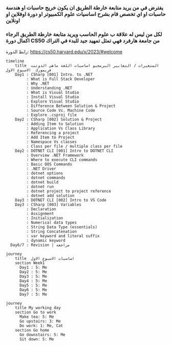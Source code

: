 ### يفترض في من يريد متابعة خارطة الطريق ان يكون خريج حاسبات او هندسة حاسبات او اي تخصص قام بشرح اساسيات علوم الكمبيوتر او دورة اوفلاين او اونلاين
### لكل من ليس له علاقة ب علوم الحاسب ويريد متابعة خارطة الطريق الرجاء اكمال دورة CS50 من جامعة هارفرد فهي تمثل تمهيد جيد للبدء في التراك

رابط الدورة: https://cs50.harvard.edu/x/2023/#welcome 
```mermaid
timeline
    title  المتغيرات / التعابير البرمجيو اساسيات اللغة ماهي الدوتنت فريمورك  الاسبوع الاول
    Day1 : CSharp [001] Intro. to .NET
         : What is Full Stack Developer
         : Why .NET
         : Understanding .NET
         : What is Visual Studio
         : Install Visual Studio
         : Explore Visual Studio
         : Difference Between Solution & Project
         : Source Code Vs. Machine Code
         : Explore .csproj file
    Day2 : CSharp [002] Solution & Project
         : Adding Item to Solution
         : Application Vs Class Library
         : Referencing a project
         : Add Item to Project
         : Namespace Vs classes
         : Class per file / multiple class per file 
    Day2 : DOTNET CLI [001] Intro to DOTNET CLI
         : Overview .NET Framework
         : Where to execute CLI commands
         : Basic DOS Commands
         : .NET Driver
         : dotnet options
         : dotnet commands
         : dotnet build
         : dotnet run
         : dotnet project to project reference
         : dotnet add solution
    Day3 : DOTNET CLI [002] Intro to VS Code
    Day3 : CSharp [003] Variables 
         : Declaration
         : Assignment
         : Initialization
         : Numerical data types
         : String Data Type (essentials)
         : String Concatenation
         : var keyword and literal suffix
         : dynamic keyword
  Day6/7 : Revision | مراجعة 
```
```mermaid
journey
    title  اساسيات الاسبوع الاول
    section Week1
      Day1 : 5: Me
      Day2 : 5: Me
      Day3 : 5: Me 
      Day4 : 5: Me
      Day5 : 5: Me
      Day6 : 5: Me
      Day7 : 5: Me
```
```mermaid
journey
    title My working day
    section Go to work
      Make tea: 5: Me
      Go upstairs: 3: Me
      Do work: 1: Me, Cat
    section Go home
      Go downstairs: 5: Me
      Sit down: 5: Me
```
 
